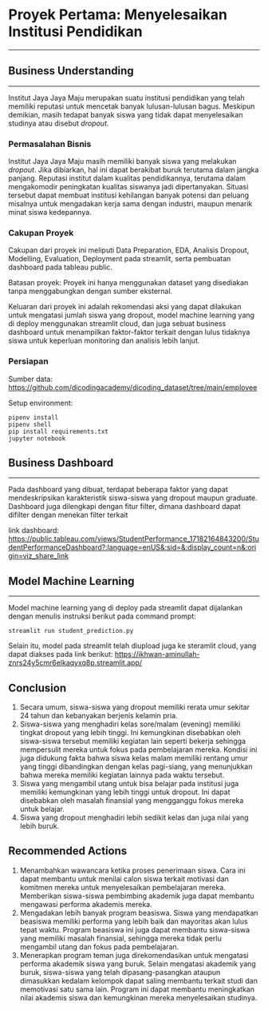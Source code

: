 # Proyek Pertama: Menyelesaikan Institusi Pendidikan
---
## Business Understanding
---
Institut Jaya Jaya Maju merupakan suatu institusi pendidikan yang telah memiliki reputasi untuk mencetak banyak lulusan-lulusan bagus. Meskipun demikian, masih tedapat banyak siswa yang tidak dapat menyelesaikan studinya atau disebut _dropout_. 

### Permasalahan Bisnis
Institut Jaya Jaya Maju masih memiliki banyak siswa yang melakukan _dropout_. Jika dibiarkan, hal ini dapat berakibat buruk terutama dalam jangka panjang. Reputasi institut dalam kualitas pendidikannya, terutama dalam mengakomodir peningkatan kualitas siswanya jadi dipertanyakan. Situasi tersebut dapat membuat institusi kehilangan banyak potensi dan peluang misalnya untuk mengadakan kerja sama dengan industri, maupun menarik minat siswa kedepannya.

### Cakupan Proyek
Cakupan dari proyek ini meliputi Data Preparation, EDA, Analisis Dropout, Modelling, Evaluation, Deployment pada streamlit, serta pembuatan dashboard pada tableau public.

Batasan proyek: Proyek ini hanya menggunakan dataset yang disediakan tanpa menggabungkan dengan  sumber eksternal.

Keluaran dari proyek ini adalah rekomendasi aksi yang dapat dilakukan untuk mengatasi jumlah siswa yang dropout, model machine learning yang di deploy menggunakan streamlit cloud, dan juga sebuat business dashboard untuk menampilkan faktor-faktor terkait dengan lulus tidaknya siswa untuk keperluan monitoring dan analisis lebih lanjut.

### Persiapan
Sumber data: https://github.com/dicodingacademy/dicoding_dataset/tree/main/employee

Setup environment:

```
pipenv install
pipenv shell
pip install requirements.txt
jupyter notebook
```

## Business Dashboard
---
Pada dashboard yang dibuat, terdapat beberapa faktor yang dapat mendeskripsikan karakteristik siswa-siswa yang dropout maupun graduate. Dashboard juga dilengkapi dengan fitur filter, dimana dashboard dapat difilter dengan menekan filter terkait

link dashboard: https://public.tableau.com/views/StudentPerformance_17182164843200/StudentPerformanceDashboard?:language=enUS&:sid=&:display_count=n&:origin=viz_share_link

## Model Machine Learning
---
Model machine learning yang di deploy pada streamlit dapat dijalankan dengan menulis instruksi berikut pada command prompt:

```
streamlit run student_prediction.py
```

Selain itu, model pada streamlit telah diupload juga ke steramlit cloud, yang dapat diakses pada link berikut:
https://ikhwan-aminullah-znrs24y5cmr6elkaqyxq8p.streamlit.app/

## **Conclusion**
1. Secara umum, siswa-siswa yang dropout memiliki rerata umur sekitar 24 tahun dan kebanyakan berjenis kelamin pria.
2. Siswa-siswa yang menghadiri kelas sore/malam (evening) memiliki tingkat dropout yang lebih tinggi. Ini kemungkinan disebabkan oleh siswa-siswa tersebut memiliki kegiatan lain seperti bekerja sehingga mempersulit mereka untuk fokus pada pembelajaran mereka. Kondisi ini juga didukung fakta bahwa siswa kelas malam memiliki rentang umur yang tinggi dibandingkan dengan kelas pagi-siang, yang menunjukkan bahwa mereka memiliki kegiatan lainnya pada waktu tersebut.
3. Siswa yang mengambil utang untuk bisa belajar pada institusi juga memiliki kemungkinan yang lebih tinggi untuk dropout. Ini dapat disebabkan oleh masalah finansial yang mengganggu fokus mereka untuk belajar.
4. Siswa yang dropout menghadiri lebih sedikit kelas dan juga nilai yang lebih buruk.

## **Recommended Actions**
1. Menambahkan wawancara ketika proses penerimaan siswa. Cara ini dapat membantu untuk menilai calon siswa terkait motivasi dan komitmen mereka untuk menyelesaikan pembelajaran mereka. Memberikan siswa-siswa pembimbing akademik juga dapat membantu mengawasi performa akademis mereka.
2. Mengadakan lebih banyak program beasiswa. Siswa yang mendapatkan beasiswa memiliki performa yang lebih baik dan mayoritas akan lulus tepat waktu. Program beasiswa ini juga dapat membantu siswa-siswa yang memiliki masalah finansial, sehingga mereka tidak perlu mengambil utang dan fokus pada pembelajaran.
3. Menerapkan program teman juga direkomendasikan untuk mengatasi performa akademik siswa yang buruk. Selain mengatasi akademik yang buruk, siswa-siswa yang telah dipasang-pasangkan ataupun dimasukkan kedalam kelompok dapat saling membantu terkait studi dan memotivasi satu sama lain. Program ini dapat membantu meningkatkan nilai akademis siswa dan kemungkinan mereka menyelesaikan studinya.

